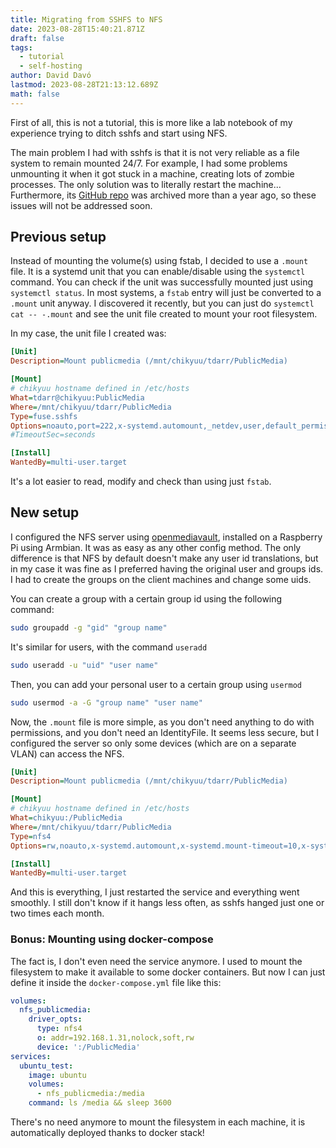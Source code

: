 ```yaml
---
title: Migrating from SSHFS to NFS
date: 2023-08-28T15:40:21.871Z
draft: false
tags:
  - tutorial
  - self-hosting
author: David Davó
lastmod: 2023-08-28T21:13:12.689Z
math: false
---
```


First of all, this is not a tutorial, this is more like a lab notebook of my experience trying to ditch sshfs and start using NFS.

The main problem I had with sshfs is that it is not very reliable as a file system to remain mounted 24/7. For example, I had some problems unmounting it when it got stuck in a machine, creating lots of zombie processes. The only solution was to literally restart the machine... Furthermore, its [GitHub repo](https://github.com/libfuse/sshfs) was archived more than a year ago, so these issues will not be addressed soon.

## Previous setup

Instead of mounting the volume(s) using fstab, I decided to use a `.mount` file. It is a systemd unit that you can enable/disable using the `systemctl` command. You can check if the unit was successfully mounted just using `systemctl status`. In most systems, a `fstab` entry will just be converted to a `.mount` unit anyway. I discovered it recently, but you can just do `systemctl cat -- -.mount` and see the unit file created to mount your root filesystem.

In my case, the unit file I created was:
```ini
[Unit]
Description=Mount publicmedia (/mnt/chikyuu/tdarr/PublicMedia)

[Mount]
# chikyuu hostname defined in /etc/hosts
What=tdarr@chikyuu:PublicMedia
Where=/mnt/chikyuu/tdarr/PublicMedia
Type=fuse.sshfs
Options=noauto,port=222,x-systemd.automount,_netdev,user,default_permissions,allow>
#TimeoutSec=seconds

[Install]
WantedBy=multi-user.target
```

It's a lot easier to read, modify and check than using just `fstab`.

## New setup

I configured the NFS server using [openmediavault](https://www.openmediavault.org/), installed on a Raspberry Pi using Armbian. It was as easy as any other config method. The only difference is that NFS by default doesn't make any user id translations, but in my case it was fine as I preferred having the original user and groups ids. I had to create the groups on the client machines and change some uids.

You can create a group with a certain group id using the following command:
```bash
sudo groupadd -g "gid" "group name"
```

It's similar for users, with the command `useradd`
```bash
sudo useradd -u "uid" "user name"
```

Then, you can add your personal user to a certain group using `usermod`

```bash
sudo usermod -a -G "group name" "user name"
```

Now, the `.mount` file is more simple, as you don't need anything to do with permissions, and you don't need an IdentityFile. It seems less secure, but I configured the server so only some devices (which are on a separate VLAN) can access the NFS.

```ini
[Unit]
Description=Mount publicmedia (/mnt/chikyuu/tdarr/PublicMedia)

[Mount]
# chikyuu hostname defined in /etc/hosts
What=chikyuu:/PublicMedia
Where=/mnt/chikyuu/tdarr/PublicMedia
Type=nfs4
Options=rw,noauto,x-systemd.automount,x-systemd.mount-timeout=10,x-systemd.idle-timeout=1hour

[Install]
WantedBy=multi-user.target
```

And this is everything, I just restarted the service and everything went smoothly. I still don't know if it hangs less often, as sshfs hanged just one or two times each month.

### Bonus: Mounting using docker-compose

The fact is, I don't even need the service anymore. I used to mount the filesystem to make it available to some docker containers. But now I can just define it inside the `docker-compose.yml` file like this:

```yml
volumes:
  nfs_publicmedia:
    driver_opts:
      type: nfs4
      o: addr=192.168.1.31,nolock,soft,rw
      device: ':/PublicMedia'
services:
  ubuntu_test:
    image: ubuntu
    volumes:
      - nfs_publicmedia:/media
    command: ls /media && sleep 3600
```

There's no need anymore to mount the filesystem in each machine, it is automatically deployed thanks to docker stack!